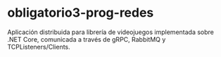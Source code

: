 # obligatorio3-prog-redes
Aplicación distribuida para librería de videojuegos implementada sobre .NET Core, comunicada a través de gRPC, RabbitMQ y TCPListeners/Clients.

